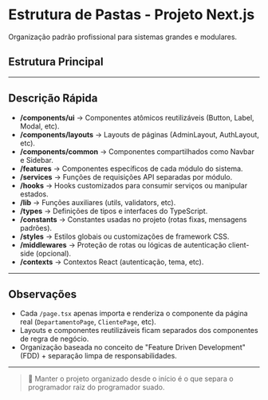 # Estrutura de Pastas - Projeto Next.js

Organização padrão profissional para sistemas grandes e modulares.

## Estrutura Principal

---

## Descrição Rápida

- **/components/ui** → Componentes atômicos reutilizáveis (Button, Label, Modal, etc).
- **/components/layouts** → Layouts de páginas (AdminLayout, AuthLayout, etc).
- **/components/common** → Componentes compartilhados como Navbar e Sidebar.
- **/features** → Componentes específicos de cada módulo do sistema.
- **/services** → Funções de requisições API separadas por módulo.
- **/hooks** → Hooks customizados para consumir serviços ou manipular estados.
- **/lib** → Funções auxiliares (utils, validators, etc).
- **/types** → Definições de tipos e interfaces do TypeScript.
- **/constants** → Constantes usadas no projeto (rotas fixas, mensagens padrões).
- **/styles** → Estilos globais ou customizações de framework CSS.
- **/middlewares** → Proteção de rotas ou lógicas de autenticação client-side (opcional).
- **/contexts** → Contextos React (autenticação, tema, etc).

---

## Observações

- Cada `/page.tsx` apenas importa e renderiza o componente da página real (`DepartamentoPage`, `ClientePage`, etc).
- Layouts e componentes reutilizáveis ficam separados dos componentes de regra de negócio.
- Organização baseada no conceito de "Feature Driven Development" (FDD) + separação limpa de responsabilidades.

---

> 📌 Manter o projeto organizado desde o início é o que separa o programador raiz do programador suado.

